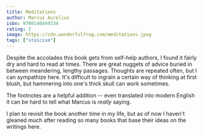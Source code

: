 ```yaml
---
title: Meditations
author: Marcus Aurelius
isbn: 9780140449334
rating: 2
image: https://cdn.wonderfulfrog.com/meditations.jpeg
tags: ["stoicism"]
---
```


Despite the accolades this book gets from self-help authors, I found it fairly dry and hard to read at times. There are great nuggets of advice buried in between meandering, lengthy passages. Thoughts are repeated often, but I can sympathize here. It's difficult to ingrain a certain way of thinking at first blush, but hammering into one's thick skull can work sometimes.

The footnotes are a helpful addition -- even translated into modern English it can be hard to tell what Marcus is _really_ saying.

I plan to revisit the book another time in my life, but as of now I haven't gleaned much after reading so many books that base their ideas on the writings here.
